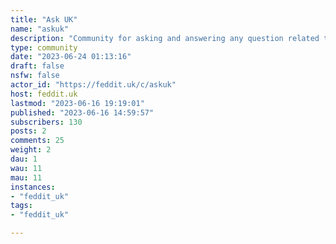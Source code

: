 ```yaml
---
title: "Ask UK" 
name: "askuk"
description: "Community for asking and answering any question related to the life, the people or anything related to the UK. "
type: community
date: "2023-06-24 01:13:16"
draft: false
nsfw: false
actor_id: "https://feddit.uk/c/askuk"
host: feddit.uk
lastmod: "2023-06-16 19:19:01"
published: "2023-06-16 14:59:57"
subscribers: 130
posts: 2
comments: 25
weight: 2
dau: 1
wau: 11
mau: 11
instances:
- "feddit_uk"
tags: 
- "feddit_uk"

---
```

